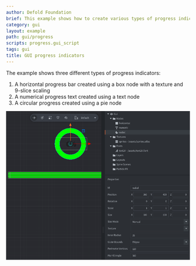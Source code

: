 ```yaml
---
author: Defold Foundation
brief: This example shows how to create various types of progress indicators
category: gui
layout: example
path: gui/progress
scripts: progress.gui_script
tags: gui
title: GUI progress indicators
---
```


The example shows three different types of progress indicators:

1. A horizontal progress bar created using a box node with a texture and 9-slice scaling
2. A numerical progress text created using a text node
3. A circular progress created using a pie node

![progress](progress.png)